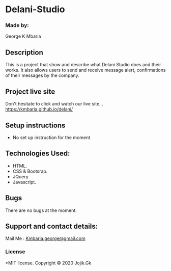 # Delani-Studio
### Made by:
George K Mbaria
## Description
This is a project that show and describe what Delani Studio does and their works. It also allows users to send and receive  message alert, confirmations of their messages  by the company.
## Project live site
  Don't hesitate to click and watch our live site...
  https://kmbaria.github.io/delani/
## Setup instructions
*  No set up instruction for the moment
## Technologies Used:
* HTML.
* CSS & Bootsrap.
* JQuery
* Javascript.
## Bugs
There are no bugs at the moment.

## Support and contact details:
Mail Me : Kmbaria.george@gmail.com 
      
### License
*MIT license.
Copyright &copy; 2020 Jojik.Gk
  
